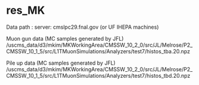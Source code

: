 # res_MK

Data path :
server: cmslpc29.fnal.gov (or UF IHEPA machines)

Muon gun data (MC samples generated by JFL)
/uscms_data/d3/mkim/MKWorkingArea/CMSSW_10_2_0/src/JL/Melrose/P2_CMSSW_10_1_5/src/L1TMuonSimulations/Analyzers/test7/histos_tba.20.npz

Pile up data (MC samples generated by JFL)
/uscms_data/d3/mkim/MKWorkingArea/CMSSW_10_2_0/src/JL/Melrose/P2_CMSSW_10_1_5/src/L1TMuonSimulations/Analyzers/test7/histos_tbd.20.npz



